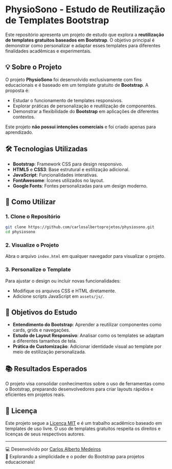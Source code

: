 # PhysioSono - Estudo de Reutilização de Templates Bootstrap

Este repositório apresenta um projeto de estudo que explora a **reutilização de templates gratuitos baseados em Bootstrap**. O objetivo principal é demonstrar como personalizar e adaptar esses templates para diferentes finalidades acadêmicas e experimentais.

## 💡 **Sobre o Projeto**

O projeto **PhysioSono** foi desenvolvido exclusivamente com fins educacionais e é baseado em um template gratuito de **Bootstrap**. A proposta é:

- Estudar o funcionamento de templates responsivos.
- Explorar práticas de personalização e reutilização de componentes.
- Demonstrar a flexibilidade do **Bootstrap** em aplicações de diferentes contextos.

Este projeto **não possui intenções comerciais** e foi criado apenas para aprendizado.

## 🛠️ **Tecnologias Utilizadas**

- **Bootstrap**: Framework CSS para design responsivo.
- **HTML5** e **CSS3**: Base estrutural e estilização adicional.
- **JavaScript**: Funcionalidades interativas.
- **FontAwesome**: Ícones utilizados no layout.
- **Google Fonts**: Fontes personalizadas para um design moderno.

## 🚀 **Como Utilizar**

### 1. Clone o Repositório

```bash
git clone https://github.com/carlosalbertoprojetos/physiosono.git
cd physiosono
```

### 2. Visualize o Projeto

Abra o arquivo `index.html` em qualquer navegador para visualizar o projeto.

### 3. Personalize o Template

Para ajustar o design ou incluir novas funcionalidades:

- Modifique os arquivos CSS e HTML diretamente.
- Adicione scripts JavaScript em `assets/js/`.

## 🌟 **Objetivos do Estudo**

- **Entendimento do Bootstrap**: Aprender a reutilizar componentes como cards, grids e navegações.
- **Estudo de Layout Responsivo**: Analisar como os templates se adaptam a diferentes tamanhos de tela.
- **Prática de Customização**: Adicionar identidade visual ao template por meio de estilização personalizada.

## 📚 **Resultados Esperados**

O projeto visa consolidar conhecimentos sobre o uso de ferramentas como o Bootstrap, preparando desenvolvedores para criar layouts rápidos e eficientes em projetos reais.

## 📄 **Licença**

Este projeto segue a [Licença MIT](LICENSE) e é um trabalho acadêmico baseado em templates de uso livre. O uso de templates gratuitos respeita os direitos e licenças de seus respectivos autores.

---

💻 Desenvolvido por [Carlos Alberto Medeiros](https://www.linkedin.com/in/carlos-alberto-medeiros-29aa6258/)  
🌟 Explorando a simplicidade e o poder do Bootstrap para projetos educacionais! 
